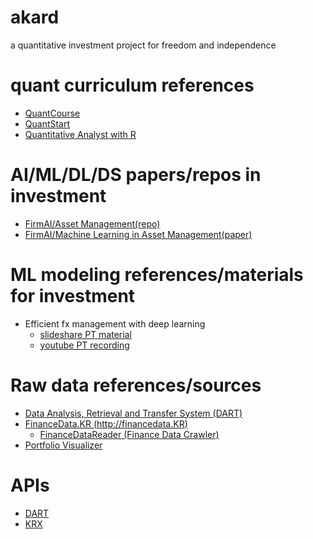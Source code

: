 # akard
a quantitative investment project for freedom and independence

# quant curriculum references
* [QuantCourse](https://quantcourse.com/)
* [QuantStart](https://www.quantstart.com/)
* [Quantitative Analyst with R](https://www.datacamp.com/tracks/quantitative-analyst-with-r)

# AI/ML/DL/DS papers/repos in investment
* [FirmAI/Asset Management(repo)](https://github.com/firmai/machine-learning-asset-management)
* [FirmAI/Machine Learning in Asset Management(paper)](https://papers.ssrn.com/sol3/papers.cfm?abstract_id=3420952)

# ML modeling references/materials for investment
* Efficient fx management with deep learning
  - [slideshare PT material](https://www.slideshare.net/NaverEngineering/efficient-fx-management-with-deep-learning)
  - [youtube PT recording](https://www.youtube.com/watch?v=_8hdnuQZU9k)

# Raw data references/sources
* [Data Analysis, Retrieval and Transfer System (DART)](http://dart.fss.or.kr/)
* [FinanceData.KR (http://financedata.KR)](https://www.notion.so/6da3ac1cb8864178a4a61d9bc319cb53)
  * [FinanceDataReader (Finance Data Crawler)](https://github.com/FinanceData/FinanceDataReader)
* [Portfolio Visualizer](https://www.portfoliovisualizer.com/)

# APIs
* [DART](https://dart.fss.or.kr/dsap001/intro.do)
* [KRX](https://kasp.krx.co.kr/contents/02/02010000/ASP02010000.jsp)
